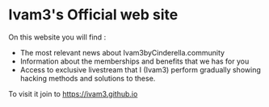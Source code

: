 # Ivam3's Official web site

On this website you will find :
- The most relevant news about Ivam3byCinderella.community
- Information about the memberships and benefits that we has for you
- Access to exclusive livestream that I (Ivam3) perform gradually showing hacking methods and solutions to these.

To visit it join to https://ivam3.github.io

